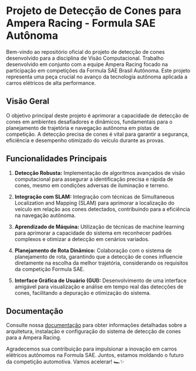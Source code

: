 # Projeto de Detecção de Cones para Ampera Racing - Formula SAE Autônoma

Bem-vindo ao repositório oficial do projeto de detecção de cones desenvolvido para a disciplina de Visão Computacional. Trabalho desenvolvido em conjunto com a equipe Ampera Racing focado na participação em competições da Formula SAE Brasil Autônoma. Este projeto representa uma peça crucial no avanço da tecnologia autônoma aplicada a carros elétricos de alta performance.

## Visão Geral

O objetivo principal deste projeto é aprimorar a capacidade de detecção de cones em ambientes desafiadores e dinâmicos, fundamentais para o planejamento de trajetória e navegação autônoma em pistas de competição. A detecção precisa de cones é vital para garantir a segurança, eficiência e desempenho otimizado do veículo durante as provas.

## Funcionalidades Principais

1. **Detecção Robusta:** Implementação de algoritmos avançados de visão computacional para assegurar a identificação precisa e rápida de cones, mesmo em condições adversas de iluminação e terreno.

2. **Integração com SLAM:** Integração com técnicas de Simultaneous Localization and Mapping (SLAM) para aprimorar a localização do veículo em relação aos cones detectados, contribuindo para a eficiência na navegação autônoma.

3. **Aprendizado de Máquina:** Utilização de técnicas de machine learning para aprimorar a capacidade do sistema em reconhecer padrões complexos e otimizar a detecção em cenários variados.

4. **Planejamento de Rota Dinâmico:** Colaboração com o sistema de planejamento de rota, garantindo que a detecção de cones influencie diretamente na escolha da melhor trajetória, considerando os requisitos da competição Formula SAE.

5. **Interface Gráfica de Usuário (GUI):** Desenvolvimento de uma interface amigável para visualização e análise em tempo real das detecções de cones, facilitando a depuração e otimização do sistema.

## Documentação

Consulte nossa [documentação](docs/) para obter informações detalhadas sobre a arquitetura, instalação e configuração do sistema de detecção de cones para a Ampera Racing.

Agradecemos sua contribuição para impulsionar a inovação em carros elétricos autônomos na Formula SAE. Juntos, estamos moldando o futuro da competição automotiva. Vamos acelerar! 🏎️✨
